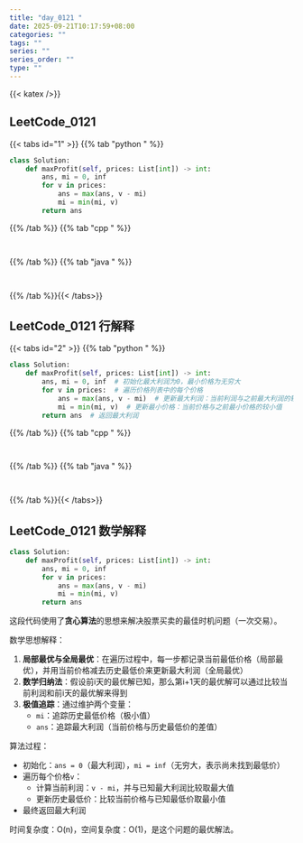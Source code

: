```yaml
---
title: "day_0121 "
date: 2025-09-21T10:17:59+08:00
categories: ""
tags: ""
series: ""
series_order: ""
type: ""
---
```


{{< katex />}}


## LeetCode_0121 

{{< tabs id="1" >}}
{{% tab "python " %}}

```python 
class Solution:
    def maxProfit(self, prices: List[int]) -> int:
        ans, mi = 0, inf
        for v in prices:
            ans = max(ans, v - mi)
            mi = min(mi, v)
        return ans 
```

{{% /tab %}}
{{% tab "cpp " %}}

```cpp 
 
```

{{% /tab %}}
{{% tab "java " %}}

```java 
 
```

{{% /tab %}}{{< /tabs>}}

## LeetCode_0121  行解释

{{< tabs id="2" >}}
{{% tab "python " %}}

```python
class Solution:
    def maxProfit(self, prices: List[int]) -> int:
        ans, mi = 0, inf  # 初始化最大利润为0，最小价格为无穷大
        for v in prices:  # 遍历价格列表中的每个价格
            ans = max(ans, v - mi)  # 更新最大利润：当前利润与之前最大利润的较大值
            mi = min(mi, v)  # 更新最小价格：当前价格与之前最小价格的较小值
        return ans  # 返回最大利润
```

{{% /tab %}}
{{% tab "cpp " %}}

```cpp 
 
```

{{% /tab %}}
{{% tab "java " %}}

```java 
 
```

{{% /tab %}}{{< /tabs>}}

## LeetCode_0121  数学解释

```python 
class Solution:
    def maxProfit(self, prices: List[int]) -> int:
        ans, mi = 0, inf
        for v in prices:
            ans = max(ans, v - mi)
            mi = min(mi, v)
        return ans 
```


这段代码使用了**贪心算法**的思想来解决股票买卖的最佳时机问题（一次交易）。

数学思想解释：
1. **局部最优与全局最优**：在遍历过程中，每一步都记录当前最低价格（局部最优），并用当前价格减去历史最低价来更新最大利润（全局最优）
2. **数学归纳法**：假设前i天的最优解已知，那么第i+1天的最优解可以通过比较当前利润和前i天的最优解来得到
3. **极值追踪**：通过维护两个变量：
   - `mi`：追踪历史最低价格（极小值）
   - `ans`：追踪最大利润（当前价格与历史最低价的差值）

算法过程：
- 初始化：`ans = 0`（最大利润），`mi = inf`（无穷大，表示尚未找到最低价）
- 遍历每个价格`v`：
  - 计算当前利润：`v - mi`，并与已知最大利润比较取最大值
  - 更新历史最低价：比较当前价格与已知最低价取最小值
- 最终返回最大利润

时间复杂度：O(n)，空间复杂度：O(1)，是这个问题的最优解法。
